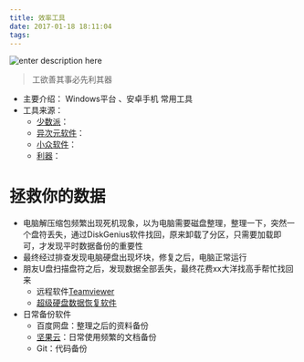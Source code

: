 ```yaml
---
title: 效率工具
date: 2017-01-18 18:11:04
tags:
---
```

![enter description here][1]
                                       										 
> 工欲善其事必先利其器

<!-- more -->

 - 主要介绍： Windows平台  、安卓手机 常用工具
 - 工具来源：
	 - [少数派][2]：
	 - [异次元软件][3]：
	 - [小众软件][4]：
	 - [利器][5]： 

# 拯救你的数据

 - 电脑解压缩包频繁出现死机现象，以为电脑需要磁盘整理，整理一下，突然一个盘符丢失，通过DiskGenius软件找回，原来卸载了分区，只需要加载即可，才发现平时数据备份的重要性
 - 最终经过排查发现电脑硬盘出现坏块，修复之后，电脑正常运行
 - 朋友U盘扫描盘符之后，发现数据全部丢失，最终花费xx大洋找高手帮忙找回来
   - 远程软件[Teamviewer][6] 
   - [超级硬盘数据恢复软件][7] 
 - 日常备份软件
   - 百度网盘：整理之后的资料备份
   - [坚果云][8]：日常使用频繁的文档备份
   - Git：代码备份


  [1]: http://oimqf80rv.bkt.clouddn.com/%E6%95%88%E7%8E%87%E5%B7%A5%E5%85%B7-1.jpg
  [2]: http://sspai.com/
  [3]: http://www.iplaysoft.com/
  [4]: http://www.appinn.com/
  [5]: http://liqi.io/
  [6]: https://www.teamviewer.com/zhcn/?utm_source=Baidu&utm_medium=cpc&utm_term=Teamviewer%20%E5%85%8D%E8%B4%B9%E7%89%88&utm_campaign=CN%20Teamviewer%20Brand&utm_content=Teamviewer%20Version&utm_channel=KW158&pid=baidu.cn.desk.brand.Teamviewer%20Version
  [7]: http://www.cjhf.net/buynow.htm
  [8]: https://www.jianguoyun.com/
